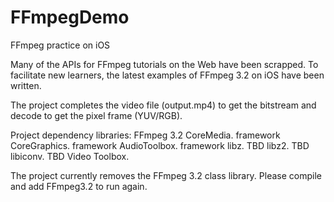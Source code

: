 # FFmpegDemo

FFmpeg practice on iOS

Many of the APIs for FFmpeg tutorials on the Web have been scrapped. To facilitate new learners, the latest examples of FFmpeg 3.2 on iOS have been written.

The project completes the video file (output.mp4) to get the bitstream and decode to get the pixel frame (YUV/RGB).

Project dependency libraries: FFmpeg 3.2 CoreMedia. framework CoreGraphics. framework AudioToolbox. framework libz. TBD libz2. TBD libiconv. TBD Video Toolbox.

The project currently removes the FFmpeg 3.2 class library. Please compile and add FFmpeg3.2 to run again.
